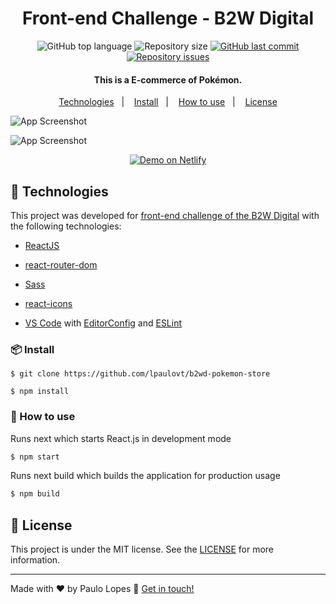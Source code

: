 <h1 align="center">
  Front-end Challenge - B2W Digital 
</h1>

<p align="center">
  <img alt="GitHub top language" src="https://img.shields.io/github/languages/top/lpaulovt/b2wd-pokemon-store.svg">

  <img alt="Repository size" src="https://img.shields.io/github/repo-size/lpaulovt/b2wd-pokemon-store.svg">
  <a href="https://github.com/lpaulovt/b2wd-pokemon-store/commits/master">
    <img alt="GitHub last commit" src="https://img.shields.io/github/last-commit/lpaulovt/b2wd-pokemon-store.svg">
  </a>

  <a href="https://github.com/lpaulovt/b2wd-pokemon-store/issues">
    <img alt="Repository issues" src="https://img.shields.io/github/issues/lpaulovt/b2wd-pokemon-store.svg">
  </a>

</p>

<h4 align="center">
  This is a E-commerce of Pokémon.
</h4>

<p align="center">
  <a href="#rocket-technologies">Technologies</a>&nbsp;&nbsp;&nbsp;|&nbsp;&nbsp;&nbsp;
  <a href="#📦-install">Install</a>&nbsp;&nbsp;&nbsp;|&nbsp;&nbsp;&nbsp;
  <a href="#📦-install">How to use</a>&nbsp;&nbsp;&nbsp;|&nbsp;&nbsp;&nbsp;
  <a href="#memo-license">License</a>
</p>

![App Screenshot](https://i.ibb.co/xjLNYQD/Shot-HD-Final.jpg)

![App Screenshot](https://i.ibb.co/ZHXzv27/Shot-HD-Final-Mobile.jpg)

<p align="center">
  <a href="https://pokestore-b2wd.netlify.app/" target="_blank">
    <img alt="Demo on Netlify" src="https://res.cloudinary.com/lukemorales/image/upload/v1599785319/readme_logos/demo_on_netlify_umjmch.png">
  </a>
</p>

## :rocket: Technologies

This project was developed for [front-end challenge of the B2W Digital](https://github.com/b2wdigital/desafio-loja-pokemon/tree/junior) with the following technologies:

- [ReactJS](https://reactjs.org/)
- [react-router-dom](https://github.com/ReactTraining/react-router)
- [Sass]()
- [react-icons]()

- [VS Code][vscode] with [EditorConfig][vceditconfig] and [ESLint][vceslint]

### 📦 Install

```
$ git clone https://github.com/lpaulovt/b2wd-pokemon-store

$ npm install
```

### 🔨 How to use

Runs next which starts React.js in development mode

```bash
$ npm start
```

Runs next build which builds the application for production usage

```bash
$ npm build
```

## :memo: License

This project is under the MIT license. See the [LICENSE](https://github.com/lpaulovt/b2wd-pokemon-store/blob/main/LICENSE) for more information.

---

Made with ♥ by Paulo Lopes :wave: [Get in touch!](https://www.linkedin.com/in/lpaulovt/)

[vscode]: https://code.visualstudio.com/
[yarn]: https://yarnpkg.com/
[vceditconfig]: https://marketplace.visualstudio.com/items?itemName=EditorConfig.EditorConfig
[vceslint]: https://marketplace.visualstudio.com/items?itemName=dbaeumer.vscode-eslint
